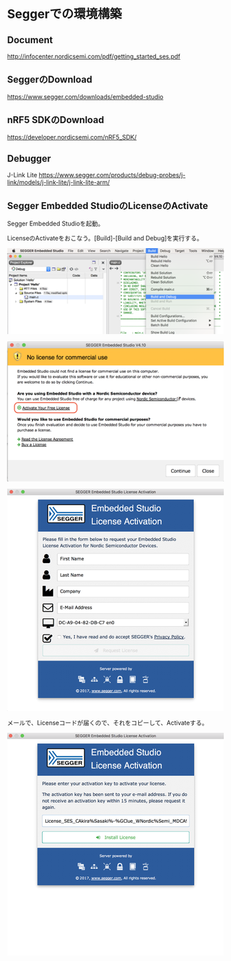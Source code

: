 # Seggerでの環境構築

## Document

http://infocenter.nordicsemi.com/pdf/getting_started_ses.pdf

## SeggerのDownload

https://www.segger.com/downloads/embedded-studio

## nRF5 SDKのDownload

https://developer.nordicsemi.com/nRF5_SDK/

## Debugger

J-Link Lite
https://www.segger.com/products/debug-probes/j-link/models/j-link-lite/j-link-lite-arm/

## Segger Embedded StudioのLicenseのActivate

Segger Embedded Studioを起動。

LicenseのActivateをおこなう。[Build]-[Build and Debug]を実行する。

![](./img/segger001.png)

![](./img/segger002.png)

![](./img/segger003.png)

メールで、Licenseコードが届くので、それをコピーして、Activateする。

![](./img/segger004.png)
